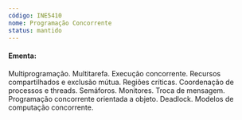 ```yaml
---
código: INE5410
nome: Programação Concorrente
status: mantido
---
```


#### Ementa:
Multiprogramação. Multitarefa. Execução concorrente. Recursos compartilhados e exclusão mútua. Regiões críticas. Coordenação de processos e threads. Semáforos. Monitores. Troca de mensagem. Programação concorrente orientada a objeto. Deadlock. Modelos de computação concorrente.

